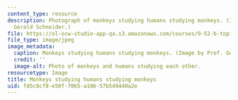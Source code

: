 ```yaml
---
content_type: resource
description: Photograph of monkeys studying humans studying monkeys. (Image by Prof.
  Gerald Schneider.)
file: https://ol-ocw-studio-app-qa.s3.amazonaws.com/courses/9-52-b-topics-in-brain-and-cognitive-sciences-human-ethology-spring-2001/fd5c8cf8e50f7065a10657b549440a2e_9-52s01.jpg
file_type: image/jpeg
image_metadata:
  caption: Monkeys studying humans studying monkeys. (Image by Prof. Gerald Schneider.)
  credit: ''
  image-alt: Photo of monkeys and humans studying each other.
resourcetype: Image
title: Monkeys studying humans studying monkeys
uid: fd5c8cf8-e50f-7065-a106-57b549440a2e
---
```


